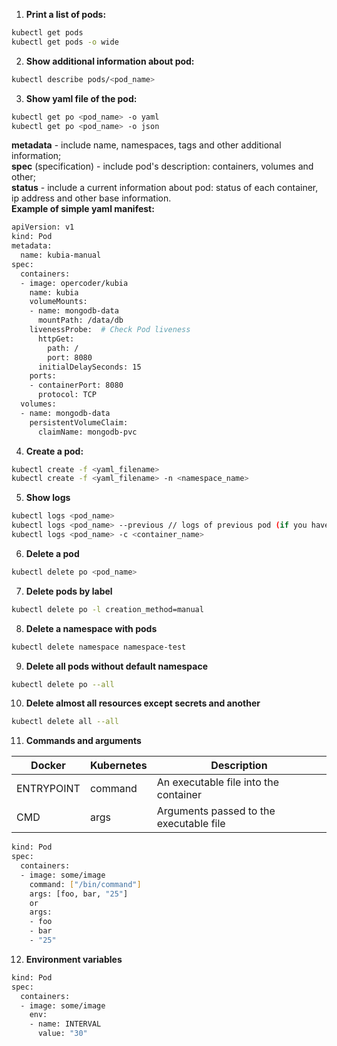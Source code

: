 1.  **Print a list of pods:**  
``` bash
kubectl get pods
kubectl get pods -o wide
```
2.  **Show additional information about pod:**  
``` bash
kubectl describe pods/<pod_name>
```
3. **Show yaml file of the pod:**  
``` bash
kubectl get po <pod_name> -o yaml  
kubectl get po <pod_name> -o json  
```
**metadata** - include name, namespaces, tags and other additional information;  
**spec** (specification) - include pod's description: containers, volumes and other;  
**status** - include a current information about pod: status of each container, ip address and other base information.  
**Example of simple yaml manifest:**  
``` bash
apiVersion: v1  
kind: Pod  
metadata:  
  name: kubia-manual  
spec:  
  containers:  
  - image: opercoder/kubia  
    name: kubia
    volumeMounts:
    - name: mongodb-data
      mountPath: /data/db
    livenessProbe:  # Check Pod liveness
      httpGet:
        path: /
        port: 8080
      initialDelaySeconds: 15
    ports:
    - containerPort: 8080
      protocol: TCP   
  volumes:
  - name: mongodb-data
    persistentVolumeClaim:
      claimName: mongodb-pvc
```
4. **Create a pod:**
``` bash
kubectl create -f <yaml_filename>  
kubectl create -f <yaml_filename> -n <namespace_name>
```
5. **Show logs**
``` bash
kubectl logs <pod_name>
kubectl logs <pod_name> --previous // logs of previous pod (if you have a checking of liveness)
kubectl logs <pod_name> -c <container_name>
```
6. **Delete a pod**
``` bash
kubectl delete po <pod_name>
```
7. **Delete pods by label**
``` bash
kubectl delete po -l creation_method=manual
```
8. **Delete a namespace with pods**
``` bash
kubectl delete namespace namespace-test
```
9. **Delete all pods without default namespace**
``` bash
kubectl delete po --all
```
10. **Delete almost all resources except secrets and another**
``` bash
kubectl delete all --all
```
11. **Commands and arguments**  
 
| Docker      | Kubernetes  | Description                             |  
|-------------|-------------|-----------------------------------------|  
| ENTRYPOINT  | command     | An executable file into the container   |  
| CMD         | args        | Arguments passed to the executable file | 
``` bash
kind: Pod
spec:
  containers:
  - image: some/image
    command: ["/bin/command"]
    args: [foo, bar, "25"]
    or
    args:
    - foo
    - bar
    - "25"
```
12. **Environment variables**
``` bash
kind: Pod
spec:
  containers:
  - image: some/image
    env:
    - name: INTERVAL
      value: "30"
```
